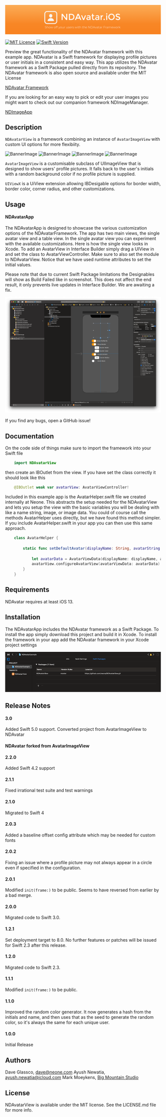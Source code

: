 ![BannerImage](./Images/NDAvatar.iOSGitHubBanner.png)

[![MIT Licence](https://badges.frapsoft.com/os/mit/mit.svg?v=103)](https://opensource.org/licenses/mit-license.php)
[![Swift Version](https://img.shields.io/badge/Language-Swift%205-orange.svg)](https://developer.apple.com/swift)


Preview the great functionality of the NDAvatar framework with this example app. NDAvatar is a Swift framework for displaying profile pictures or user initials in a consistent and easy way. This app utilizes the NDAvatar framework as a Swift Package pulled directly from its repository. The NDAvatar framework is also open source and available under the MIT License 

[NDAvatar Framework](https://github.com/neone/NDAvatar)

If you are looking for an easy way to pick or edit your user images you might want to check out our companion framework NDImageManager.

[NDImageApp](https://github.com/neone/NDImageApp)

## Description

`NDAvatarView` is a framework combining an instance of `AvatarImageView` with custom UI options for more flexibiity.

![BannerImage](./Images/Screenshot1.png)   ![BannerImage](./Images/Screenshot2.png)   ![BannerImage](./Images/Screenshot4.png)   ![BannerImage](./Images/Screenshot5.png)

`AvatarImageView` is a customisable subclass of UIImageView that is designed to show users' profile pictures. It falls back to the user's initials with a random background color if no profile picture is supplied.

`UIViewX` is a UiView extension allowing IBDesigable options for border width, border color, corner radius, and other customizations.



## Usage


#### NDAvatarApp

The NDAvatarApp is designed to showcase the various customization options of the NDAvatarFramework. The app has two main views, the single avatar view and a table view. In the single avatar view you can experiment with the available customizations. Here is how the single view looks in Xcode. To add an AvatarView in Interface Builder simply drag a UIView in and set the class to AvatarViewController. Make sure to also set the module to NDAvatarView. Notice that we have used runtime attributes to set the initial values. 

Please note that due to current Swift Package limitations the Designables will show as Build Failed like in screenshot. This does not affect the end result, it only prevents live updates in Interface Builder. We are awaiting a fix. 

![XcodeImage](./Images/SingleAvatarIB.png)


If you find any bugs, open a GitHub issue!


## Documentation


On the code side of things make sure to import the framework into your Swift file

```swift
    import NDAvatarView
```

then create an IBOutlet from the view. If you have set the class correctly it should look like this

```swift
    @IBOutlet weak var avatarView: AvatarViewController!
```

Included in this example app is the AvatarHelper.swift file we created internally at Neone. This abstracts the setup needed for the NDAvatarView and lets you setup the view with the basic variables you will be dealing with like a name string, image, or image data. You could of course call the methods AvatarHelper uses directly, but we have found this method simpler. If you include AvatarHelper.swift in your app you can then use this same approach.

```swift
    class AvatarHelper {
        
        static func setDefaultAvatar(displayName: String, avatarString: String? = nil, avatarImage: UIImage? = nil, isRound: Bool = false, borderWidth: CGFloat = 0, borderColor: UIColor = UIColor.white, avatarView: AvatarViewController) {
            
            let avatarData = AvatarViewData(displayName: displayName, avatarString: avatarString, avatarImage: avatarImage, isRound: isRound, borderWidth: borderWidth, borderColor: borderColor)
            avatarView.configureAvatarView(avatarViewData: avatarData)
        }
    }

```


## Requirements

NDAvatar requires at least iOS 13.

## Installation

The NDAvatarApp includes the NDAvatar framework as a Swift Package. To install the app simply download this project and build it in Xcode. To install the framework in your app add the NDAvatar framework in your Xcode project settings

![Packagemage](./Images/swiftpackage.png)

## Release Notes

#### 3.0
Added Swift 5.0 support. Converted project from AvatarImageView to NDAvatar 

#### NDAvatar forked from AvatarImageView

#### 2.2.0
Added Swift 4.2 support

#### 2.1.1
Fixed irrational test suite and test warnings

#### 2.1.0
Migrated to Swift 4

#### 2.0.3
Added a baseline offset config attribute which may be needed for custom fonts

#### 2.0.2
Fixing an issue where a profile picture may not always appear in a circle even if specified in the configuration.

#### 2.0.1
Modified `init(frame:)` to be public. Seems to have reversed from earlier by a bad merge.

#### 2.0.0
Migrated code to Swift 3.0.

#### 1.2.1
Set deployment target to 8.0. No further features or patches will be issued for Swift 2.3 after this release.

#### 1.2.0
Migrated code to Swift 2.3. 

#### 1.1.1
Modified `init(frame:)` to be public.

#### 1.1.0
Improved the random color generator. It now generates a hash from the initials and name, and then uses that as the seed to generate the random color, so it's always the same for each unique user.

#### 1.0.0
Initial Release

## Authors

Dave Glassco, [dave@neone.com](mailto:dave@neone.com)
Ayush Newatia, [ayush.newatia@icloud.com](mailto:ayush.newatia@icloud.com)
Mark Moeykens, [Big Mountain Studio](https://www.bigmountainstudio.com)

## License

NDAvatarView is available under the MIT license. See the LICENSE.md file for more info.
